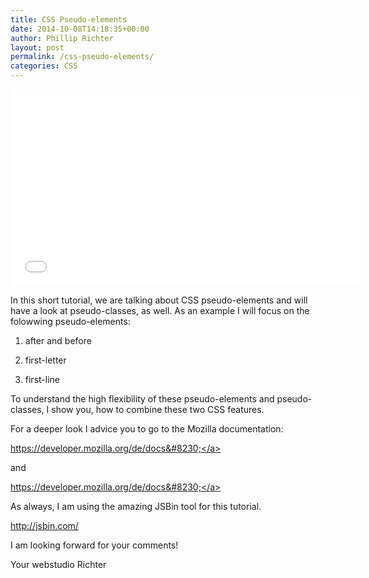 ```yaml
---
title: CSS Pseudo-elements
date: 2014-10-08T14:18:35+00:00
author: Phillip Richter
layout: post
permalink: /css-pseudo-elements/
categories: CSS
---
```

<iframe width="560" height="315" src="//www.youtube.com/embed/H0Bs1wXKmRE?list=UURM8qmFdmBavmM34AMd32Xg" allowfullscreen="allowfullscreen" frameborder="0"></iframe>

In this short tutorial, we are talking about CSS pseudo-elements and will have a look at pseudo-classes, as well. As an example I will focus on the folowwing pseudo-elements:
  
1. after and before
  
2. first-letter
  
3. first-line

To understand the high flexibility of these pseudo-elements and pseudo-classes, I show you, how to combine these two CSS features.

For a deeper look I advice you to go to the Mozilla documentation:
  
<a dir="ltr" title="https://developer.mozilla.org/de/docs/Web/CSS/Pseudo-elements" href="https://developer.mozilla.org/de/docs/Web/CSS/Pseudo-elements" target="_blank" rel="nofollow">https://developer.mozilla.org/de/docs&#8230;</a>
  
and
  
<a dir="ltr" title="https://developer.mozilla.org/de/docs/Web/CSS/pseudo-classes" href="https://developer.mozilla.org/de/docs/Web/CSS/pseudo-classes" target="_blank" rel="nofollow">https://developer.mozilla.org/de/docs&#8230;</a>

As always, I am using the amazing JSBin tool for this tutorial.
  
<a dir="ltr" title="http://jsbin.com/" href="http://jsbin.com/" target="_blank" rel="nofollow">http://jsbin.com/</a>

I am looking forward for your comments!

Your webstudio Richter
